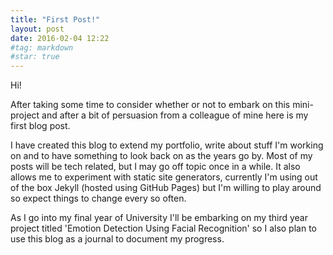 ```yaml
---
title: "First Post!"
layout: post
date: 2016-02-04 12:22
#tag: markdown
#star: true
---
```


Hi!

After taking some time to consider whether or not to embark on this mini-project
and after a bit of persuasion from a colleague of mine here is my first blog
post.

I have created this blog to extend my portfolio, write about stuff
I'm working on and to have something to look back on as the years go by.
Most of my posts will be tech related, but I may go off topic
once in a while. It also allows me to experiment with static site generators,
currently I'm using out of the box Jekyll (hosted using GitHub Pages) but I'm
willing to play around so expect things to change every so often.

As I go into my final year of University I'll be embarking on my third year
project titled 'Emotion Detection Using Facial Recognition' so I also plan to
use this blog as a journal to document my progress.
